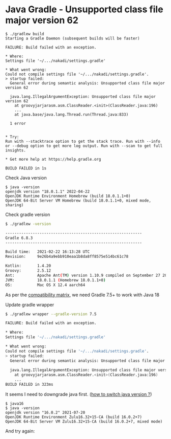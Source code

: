 
# Java Gradle - Unsupported class file major version 62

``` shell
$ ./gradlew build 
Starting a Gradle Daemon (subsequent builds will be faster)

FAILURE: Build failed with an exception.

* Where:
Settings file '~/.../nakadi/settings.gradle'

* What went wrong:
Could not compile settings file '~/.../nakadi/settings.gradle'.
> startup failed:
  General error during semantic analysis: Unsupported class file major version 62
  
  java.lang.IllegalArgumentException: Unsupported class file major version 62
  	at groovyjarjarasm.asm.ClassReader.<init>(ClassReader.java:196)
  	...
  	at java.base/java.lang.Thread.run(Thread.java:833)
  
  1 error


* Try:
Run with --stacktrace option to get the stack trace. Run with --info or --debug option to get more log output. Run with --scan to get full insights.

* Get more help at https://help.gradle.org

BUILD FAILED in 1s
```

Check Java version

``` shell
$ java -version
openjdk version "18.0.1.1" 2022-04-22
OpenJDK Runtime Environment Homebrew (build 18.0.1.1+0)
OpenJDK 64-Bit Server VM Homebrew (build 18.0.1.1+0, mixed mode, sharing)
```

Check gradle version

``` .sh
$ ./gradlew -version

------------------------------------------------------------
Gradle 6.8.3
------------------------------------------------------------

Build time:   2021-02-22 16:13:28 UTC
Revision:     9e26b4a9ebb910eaa1b8da8ff8575e514bc61c78

Kotlin:       1.4.20
Groovy:       2.5.12
Ant:          Apache Ant(TM) version 1.10.9 compiled on September 27 2020
JVM:          18.0.1.1 (Homebrew 18.0.1.1+0)
OS:           Mac OS X 12.4 aarch64
```

As per the [compatibility matrix](./java-gradle-version-compatibility.md), we need Gradle 7.5+ to work with Java 18

Update gradle wrapper

``` .sh
$ ./gradlew wrapper --gradle-version 7.5

FAILURE: Build failed with an exception.

* Where:
Settings file '~/.../nakadi/settings.gradle'

* What went wrong:
Could not compile settings file '~/.../nakadi/settings.gradle'.
> startup failed:
  General error during semantic analysis: Unsupported class file major version 62
  
  java.lang.IllegalArgumentException: Unsupported class file major version 62
  	at groovyjarjarasm.asm.ClassReader.<init>(ClassReader.java:196)
    ...
BUILD FAILED in 323ms
```

It seems  I need to downgrade java first. ([how to switch java version ?](./java-mac-os-use-multiple-versions.md))

```
$ java16
$ java -version
openjdk version "16.0.2" 2021-07-20
OpenJDK Runtime Environment Zulu16.32+15-CA (build 16.0.2+7)
OpenJDK 64-Bit Server VM Zulu16.32+15-CA (build 16.0.2+7, mixed mode)
```

And try again:
